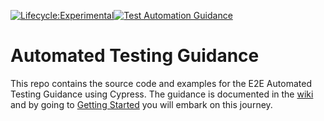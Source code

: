 [![Lifecycle:Experimental](https://img.shields.io/badge/Lifecycle-Experimental-339999)](<Redirect-URL>)[![Test Automation Guidance](https://img.shields.io/endpoint?url=https://cloud.cypress.io/badge/simple/4c5wm1/main&style=flat&logo=cypress)](https://cloud.cypress.io/projects/4c5wm1/runs)

# Automated Testing Guidance
This repo contains the source code and examples for the E2E Automated Testing Guidance using Cypress.
The guidance is documented in the [wiki](https://github.com/bcgov/automated-testing/wiki) and by going to [Getting Started](https://github.com/bcgov/automated-testing/wiki/Getting-Started) you will embark on this journey.
